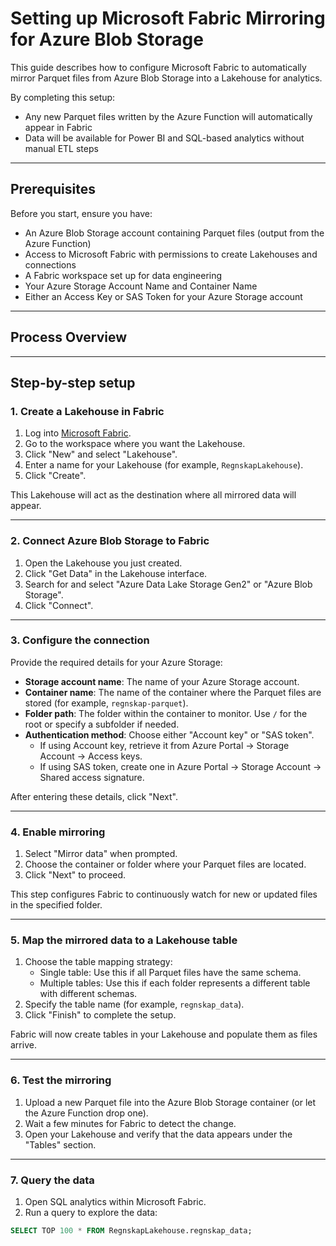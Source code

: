 # Setting up Microsoft Fabric Mirroring for Azure Blob Storage

This guide describes how to configure Microsoft Fabric to automatically mirror Parquet files from Azure Blob Storage into a Lakehouse for analytics.

By completing this setup:
- Any new Parquet files written by the Azure Function will automatically appear in Fabric
- Data will be available for Power BI and SQL-based analytics without manual ETL steps

---

## Prerequisites

Before you start, ensure you have:
- An Azure Blob Storage account containing Parquet files (output from the Azure Function)
- Access to Microsoft Fabric with permissions to create Lakehouses and connections
- A Fabric workspace set up for data engineering
- Your Azure Storage Account Name and Container Name
- Either an Access Key or SAS Token for your Azure Storage account

---

## Process Overview




---

## Step-by-step setup

### 1. Create a Lakehouse in Fabric

1. Log into [Microsoft Fabric](https://app.fabric.microsoft.com).
2. Go to the workspace where you want the Lakehouse.
3. Click "New" and select "Lakehouse".
4. Enter a name for your Lakehouse (for example, `RegnskapLakehouse`).
5. Click "Create".

This Lakehouse will act as the destination where all mirrored data will appear.

---

### 2. Connect Azure Blob Storage to Fabric

1. Open the Lakehouse you just created.
2. Click "Get Data" in the Lakehouse interface.
3. Search for and select "Azure Data Lake Storage Gen2" or "Azure Blob Storage".
4. Click "Connect".

---

### 3. Configure the connection

Provide the required details for your Azure Storage:

- **Storage account name**: The name of your Azure Storage account.
- **Container name**: The name of the container where the Parquet files are stored (for example, `regnskap-parquet`).
- **Folder path**: The folder within the container to monitor. Use `/` for the root or specify a subfolder if needed.
- **Authentication method**: Choose either "Account key" or "SAS token".
  - If using Account key, retrieve it from Azure Portal → Storage Account → Access keys.
  - If using SAS token, create one in Azure Portal → Storage Account → Shared access signature.

After entering these details, click "Next".

---

### 4. Enable mirroring

1. Select "Mirror data" when prompted.
2. Choose the container or folder where your Parquet files are located.
3. Click "Next" to proceed.

This step configures Fabric to continuously watch for new or updated files in the specified folder.

---

### 5. Map the mirrored data to a Lakehouse table

1. Choose the table mapping strategy:
   - Single table: Use this if all Parquet files have the same schema.
   - Multiple tables: Use this if each folder represents a different table with different schemas.
2. Specify the table name (for example, `regnskap_data`).
3. Click "Finish" to complete the setup.

Fabric will now create tables in your Lakehouse and populate them as files arrive.

---

### 6. Test the mirroring

1. Upload a new Parquet file into the Azure Blob Storage container (or let the Azure Function drop one).
2. Wait a few minutes for Fabric to detect the change.
3. Open your Lakehouse and verify that the data appears under the "Tables" section.

---

### 7. Query the data

1. Open SQL analytics within Microsoft Fabric.
2. Run a query to explore the data:
```sql
SELECT TOP 100 * FROM RegnskapLakehouse.regnskap_data;

